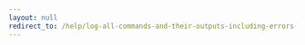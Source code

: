 ```yaml
---
layout: null
redirect_to: /help/log-all-commands-and-their-outputs-including-errors-to-a-file/
---
```

